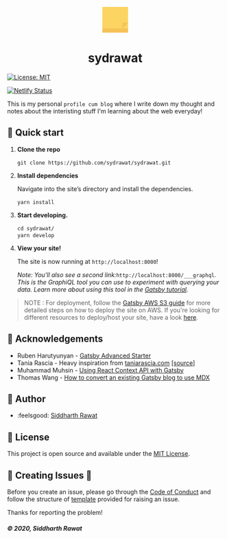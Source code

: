 <p align="center">
  <a href="https://sydrawat.netlify.app">
    <img alt="sydrawat" src="./src/images/stickie.svg" width="60" />
  </a>
</p>
<h1 align="center">
  sydrawat
</h1>

[![License: MIT](https://img.shields.io/badge/License-MIT-blue.svg)](https://opensource.org/licenses/MIT)

[![Netlify Status](https://api.netlify.com/api/v1/badges/d6bfe026-2092-462a-99c7-45efeec9eca0/deploy-status)](https://app.netlify.com/sites/sydrawat/deploys)

This is my personal `profile cum blog` where I write down my thought and notes about the interisting stuff I'm learning about the web everyday!

## :rocket: Quick start

1. **Clone the repo**

   ```shell
   git clone https://github.com/sydrawat/sydrawat.git
   ```

2. **Install dependencies**

   Navigate into the site’s directory and install the dependencies.

   ```shell
   yarn install
   ```

3. **Start developing.**

   ```shell
   cd sydrawat/
   yarn develop
   ```

4. **View your site!**

   The site is now running at `http://localhost:8000`!

   _Note: You'll also see a second link:_`http://localhost:8000/___graphql`_. This is the GraphiQL tool you can use to experiment with querying your data. Learn more about using this tool in the [Gatsby tutorial](https://www.gatsbyjs.org/tutorial/part-five/#introducing-graphiql)._

> NOTE : For deployment, follow the [Gatsby AWS S3 guide](https://www.gatsbyjs.org/docs/deploying-to-s3-cloudfront/) for more detailed steps on how to deploy the site on AWS. If you're looking for different resources to deploy/host your site, have a look [here](https://www.gatsbyjs.org/docs/deploying-and-hosting/).

## :busts_in_silhouette: Acknowledgements

- Ruben Harutyunyan - [Gatsby Advanced Starter](https://github.com/Vagr9K/gatsby-advanced-starter/tree/master/content)
- Tania Rascia - Heavy inspiration from [taniarascia.com](https://taniarascia.com) [[source]](https://github.com/taniarascia/taniarascia)
- Muhammad Muhsin - [Using React Context API with Gatsby](https://www.gatsbyjs.org/blog/2019-01-31-using-react-context-api-with-gatsby/)
- Thomas Wang - [How to convert an existing Gatsby blog to use MDX](https://www.gatsbyjs.org/blog/2019-11-21-how-to-convert-an-existing-gatsby-blog-to-use-mdx/)

## :bust_in_silhouette: Author

- :feelsgood: [Siddharth Rawat](https://sydrawat.netlify.app)

## :page_with_curl: License

This project is open source and available under the [MIT License](./LICENSE).

## :nut_and_bolt: Creating Issues :wrench:

Before you create an issue, please go through the [Code of Conduct](https://github.com/sydrawat/sydrawat-issues/blob/master/CODE_OF_CONDUCT.md) and follow the structure of [template](https://github.com/sydrawat/sydrawat-issues/tree/master/.github/ISSUE_TEMPLATE) provided for raising an issue.

Thanks for reporting the problem!

##### &copy; 2020, Siddharth Rawat
